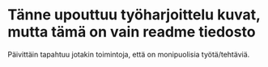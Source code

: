 <h1>Tänne upouttuu työharjoittelu kuvat, mutta tämä on vain readme tiedosto </h1>
<p>Päivittäin tapahtuu jotakin toimintoja, että on monipuolisia työtä/tehtäviä. </p>
